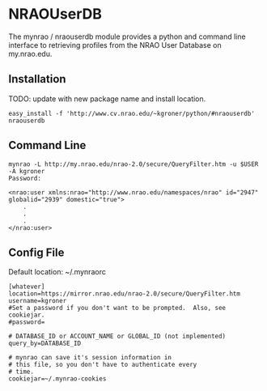 NRAOUserDB
==========

The mynrao / nraouserdb module provides a python and command line interface to
retrieving profiles from the NRAO User Database on my.nrao.edu.

Installation
------------

TODO: update with new package name and install location.

    easy_install -f 'http://www.cv.nrao.edu/~kgroner/python/#nraouserdb' nraouserdb

Command Line
------------

    mynrao -L http://my.nrao.edu/nrao-2.0/secure/QueryFilter.htm -u $USER -A kgroner
    Password:

    <nrao:user xmlns:nrao="http://www.nrao.edu/namespaces/nrao" id="2947" globalid="2939" domestic="true">
        .
        .
        .
    </nrao:user>

Config File
-----------

Default location: ~/.mynraorc

    [whatever]
    location=https://mirror.nrao.edu/nrao-2.0/secure/QueryFilter.htm
    username=kgroner
    #Set a password if you don't want to be prompted.  Also, see cookiejar.
    #password=

    # DATABASE_ID or ACCOUNT_NAME or GLOBAL_ID (not implemented)
    query_by=DATABASE_ID

    # mynrao can save it's session information in
    # this file, so you don't have to authenticate every
    # time.
    cookiejar=~/.mynrao-cookies
